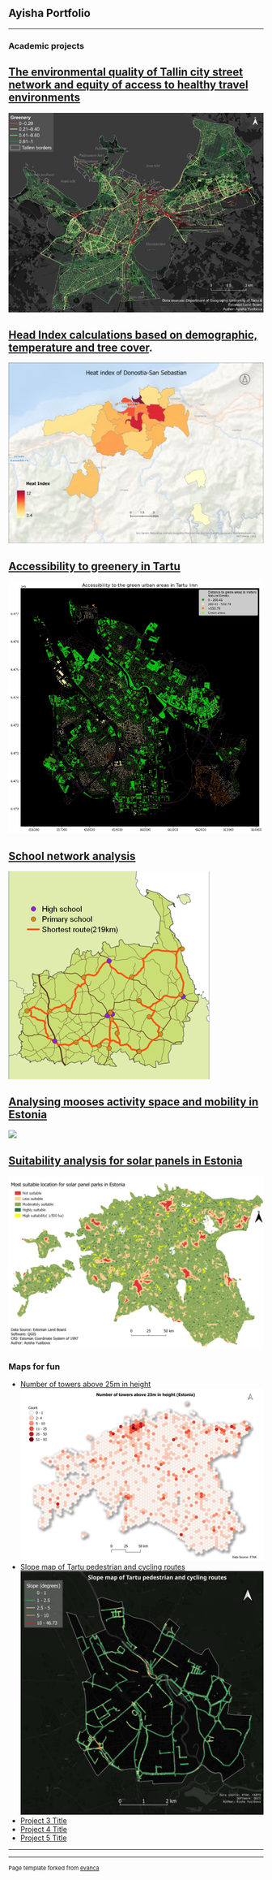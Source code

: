 ## Ayisha Portfolio

---

### Academic projects 

[The environmental quality of Tallin city street network and equity of access to healthy travel environments](/environmental_quality.md)
---
<img src="images/image_2024-02-01_223748180.png"/>

[Head Index calculations based on demographic, temperature and tree cover](heat_index.md).
---
<img src="images/Heat_index.jpg"/>

[Accessibility to greenery in Tartu](greenery_accessibility.md)
---
<img src="images/Tartu greenery.png"/>

[School network analysis](images/schools.png)
---
<img src="images/schools.png"/>

[Analysing mooses activity space and mobility in Estonia](moose_mobility.md)
---
<img src="images/moose_movement123.png"/>

[Suitability analysis for solar panels in Estonia](suitability.md)
---
<img src="images/suitability.png"/>


### Maps for fun

- [Number of towers above 25m in height](images/25M_height_.png)
  <img src="images/25M_height_.png"/>
- [Slope map of Tartu pedestrian and cycling routes](images/tartu_network_slope___.png)
  <img src="images/tartu_network_slope___.png"/>
- [Project 3 Title](page_cm)
- [Project 4 Title](README.md)
- [Project 5 Title](http://example.com/)

---



---
<p style="font-size:11px">Page template forked from <a href="https://github.com/evanca/quick-portfolio">evanca</a></p>
<!-- Remove above link if you don't want to attibute -->
